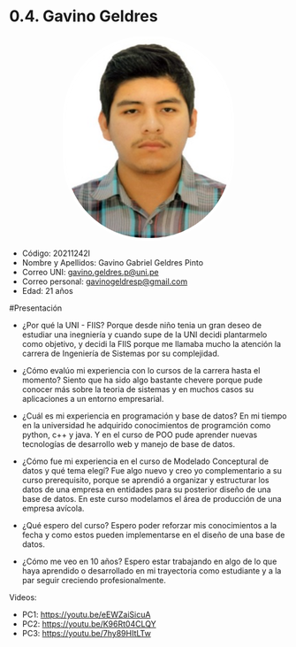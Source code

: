 # 0.4. Gavino Geldres

<img src="gavino_geldres_p.jpg" alt="Foto" style="display: block; margin: 10px auto; width: 300px; border-radius: 150px; border: 5px solid #fff;">

- Código: 20211242I
- Nombre y Apellidos: Gavino Gabriel Geldres Pinto
- Correo UNI: gavino.geldres.p@uni.pe
- Correo personal: gavinogeldresp@gmail.com
- Edad: 21 años


#Presentación
- ¿Por qué la UNI - FIIS?
	Porque desde niño tenia un gran deseo de estudiar una inegniería y cuando supe de la UNI decidi plantarmelo como objetivo, y decidi la FIIS porque me llamaba mucho la atención la carrera de Ingeniería de Sistemas por su complejidad.

- ¿Cómo evalúo mi experiencia con lo cursos de la carrera hasta el momento?
	Siento que ha sido algo bastante chevere porque pude conocer más sobre la teoria de sistemas y en muchos casos su aplicaciones a un entorno empresarial.

- ¿Cuál es mi experiencia en programación y base de datos?
	En mi tiempo en la universidad he adquirido conocimientos de programción como python, c++ y java. Y en el curso de POO pude aprender nuevas tecnologías de desarrollo web y manejo de base de datos.

- ¿Cómo fue mi experiencia en el curso de Modelado Conceptural de datos y qué tema elegí?
	Fue algo nuevo y creo yo complementario a su curso prerequisito, porque se aprendió a organizar y estructurar los datos de una empresa en entidades para su posterior diseño de una base de datos. En este curso modelamos el área de producción de una empresa avícola.

- ¿Qué espero del curso?
	Espero poder reforzar mis conocimientos a la fecha y como estos pueden implementarse en el diseño de una base de datos.

- ¿Cómo me veo en 10 años?
	Espero estar trabajando en algo de lo que haya aprendido o desarrollado en mi trayectoria como estudiante y a la par seguir creciendo profesionalmente.

Videos:
- PC1: https://youtu.be/eEWZaiSicuA
- PC2: https://youtu.be/K96Rt04CLQY
- PC3: https://youtu.be/7hy89HItLTw
